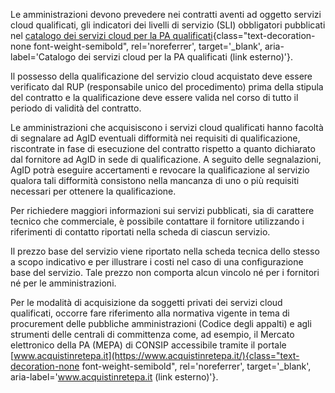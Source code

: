 Le amministrazioni devono prevedere nei contratti aventi ad oggetto servizi cloud qualificati, gli indicatori dei livelli di servizio (SLI) 
obbligatori pubblicati nel
[catalogo dei servizi cloud per la PA qualificati](https://cloud.italia.it/marketplace/){class="text-decoration-none font-weight-semibold", rel='noreferrer', target='_blank', aria-label='Catalogo dei servizi cloud per la PA qualificati (link esterno)'}.

Il possesso della qualificazione del servizio cloud acquistato deve essere verificato dal RUP (responsabile unico del procedimento) prima della 
stipula del contratto e la qualificazione deve essere valida nel corso di tutto il periodo di validità del contratto.

Le amministrazioni che acquisiscono i servizi cloud qualificati hanno facoltà di segnalare ad AgID eventuali difformità nei requisiti di qualificazione, 
riscontrate in fase di esecuzione del contratto rispetto a quanto dichiarato dal fornitore ad AgID in sede di qualificazione. 
A seguito delle segnalazioni, AgID potrà eseguire accertamenti e revocare la qualificazione al servizio qualora tali difformità 
consistono nella mancanza di uno o più requisiti necessari per ottenere la qualificazione.

Per richiedere maggiori informazioni sui servizi pubblicati, sia di carattere tecnico che commerciale, 
è possibile contattare il fornitore utilizzando i riferimenti di contatto riportati nella scheda di ciascun servizio.

Il prezzo base del servizio viene riportato nella scheda tecnica dello stesso a scopo indicativo e per illustrare i costi nel caso di una configurazione 
base del servizio. Tale prezzo non comporta alcun vincolo né per i fornitori né per le amministrazioni.

Per le modalità di acquisizione da soggetti privati dei servizi cloud qualificati, occorre fare riferimento alla normativa vigente 
in tema di procurement delle pubbliche amministrazioni (Codice degli appalti) e agli strumenti delle centrali di committenza come, 
ad esempio, il Mercato elettronico della PA (MEPA) di CONSIP accessibile tramite il portale
[www.acquistinretepa.it](https://www.acquistinretepa.it/){class="text-decoration-none font-weight-semibold", rel='noreferrer', target='_blank', aria-label='www.acquistinretepa.it (link esterno)'}.
